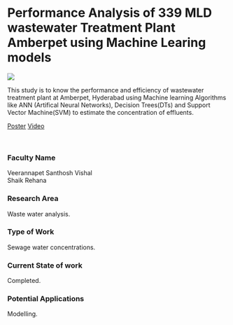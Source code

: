 # Performance Analysis of 339 MLD wastewater Treatment Plant Amberpet using Machine Learing models

![](21.%20Performance%20Analysis%20of%20339%20MLD%20wastewater%20Treatment%20Plant%20Amberpet%20using%20Machine%20Learing%20models.png)

This study is to know the performance and efficiency of wastewater treatment plant at Amberpet, Hyderabad using Machine learning Algorithms like ANN (Artifical Neural Networks), Decision Trees(DTs) and Support Vector Machine(SVM) to estimate the concentration of effluents.

[Poster](21.%20Performance%20Analysis%20of%20339%20MLD%20wastewater%20Treatment%20Plant%20Amberpet%20using%20Machine%20Learing%20models.pdf)
[Video](https://rndshowcase.iiit.ac.in/tto/TTO_website_data/Videos/268.mp4)

<br>


### Faculty Name

Veerannapet Santhosh Vishal <br>
Shaik Rehana


### Research Area

Waste water analysis.


### Type of Work

Sewage water concentrations.


### Current State of work

Completed.


### Potential Applications

Modelling.
